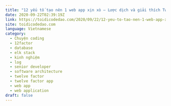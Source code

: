 ```yaml
---
title: "12 yếu tố tạo nên 1 web app xịn xò – Lược dịch và giải thích Twelve-Factor – Phần 3"
date: 2020-09-22T02:39:19Z
link: https://toidicodedao.com/2020/09/22/12-yeu-to-tao-nen-1-web-app-xin-xo-luoc-dich-va-giai-thich-twelve-factor-phan-3/?utm_medium=RSS&utm_source=news.12bit.vn
site: toidicodedao.com
language: Vietnamese
category:
  - Chuyện coding
  - 12factor
  - database
  - elk stack
  - kinh nghiệm
  - log
  - senior developer
  - software architecture
  - twelve factor
  - twelve factor app
  - web app
  - web application
draft: false
---
```

